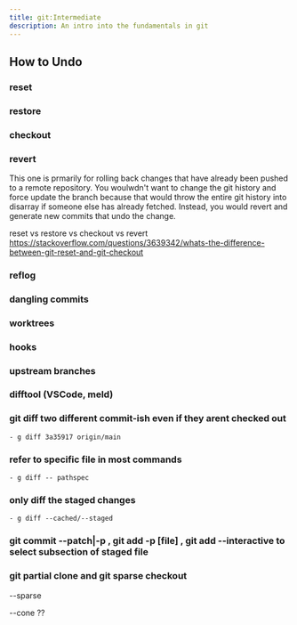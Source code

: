 ```yaml
---
title: git:Intermediate
description: An intro into the fundamentals in git
---
```


## How to Undo

### reset

### restore

### checkout

### revert

This one is prmarily for rolling back changes that have already been pushed to a remote repository. You woulwdn't want to change the git history and force update the branch because that would throw the entire git history into disarray if someone else has already fetched. Instead, you would revert and generate new commits that undo the change.

reset vs restore vs checkout        vs       revert
https://stackoverflow.com/questions/3639342/whats-the-difference-between-git-reset-and-git-checkout

### reflog

### dangling commits

### worktrees

### hooks

### upstream branches

### difftool (VSCode, meld)

### git diff two different commit-ish even if they arent checked out
    - g diff 3a35917 origin/main

### refer to specific file in most commands
    - g diff -- pathspec

### only diff the staged changes
    - g diff --cached/--staged

### git commit --patch|-p , git add -p \[file\] , git add --interactive to select subsection of staged file

### git partial clone and git sparse checkout
--sparse

--cone ??
